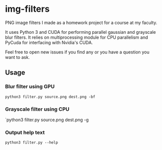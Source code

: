 # img-filters

PNG image filters I made as a homework project for a course at my faculty.

It uses Python 3 and CUDA for performing parallel gaussian and grayscale blur filters. It relies on multiprocessing module for CPU parallelism and PyCuda for interfacing with Nvidia's CUDA.

Feel free to open new issues if you find any or you have a question you want to ask.

## Usage
### Blur filter using GPU

`python3 filter.py source.png dest.png -bf`

### Grayscale filter using CPU

`python3 filter.py source.png dest.png -g

### Output help text

`python3 filter.py --help`
